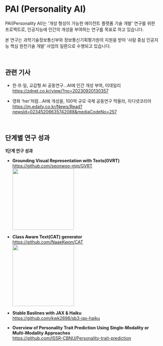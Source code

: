 
# PAI (Personality AI)

PAI(Personality AI)는 '개성 형성이 가능한 에이전트 플랫폼 기술 개발' 연구를 위한 프로젝트로, 인공지능에 인간의 개성을 부여하는 연구를 목표로 하고 있습니다.   

본 연구는 과학기술정보통신부와 정보통신기획평가원의 지원을 받아 ‘사람 중심 인공지능 핵심 원천기술 개발’ 사업의 일환으로 수행되고 있습니다.  

<br/>

## 관련 기사  
- 한·프·일, 교감형 AI 공동연구…AI에 인간 개성 부여, 이데일리  
  https://zdnet.co.kr/view/?no=20230920130357  
  
- 영화 ‘her’처럼…AI에 개성을, 100억 규모 국제 공동연구 막올라, 지디넷코리아  
  https://m.edaily.co.kr/News/Read?newsId=02345206635742088&mediaCodeNo=257

<br/>

## 단계별 연구 성과

**1단계 연구 성과**
- **Grounding Visual Representation with Texts(GVRT)**  
  https://github.com/seonwoo-min/GVRT  
  <img src="https://github.com/user-attachments/assets/d26f1fed-f829-4119-82ef-e26ba64c5c2b" height="200">  
  
- **Class Aware Text(CAT) generator**  
  https://github.com/NaaeKwon/CAT  
  <img src="https://github.com/user-attachments/assets/7552614a-cd48-4a83-975f-0f56306fa59d" height="200">  

- **Stable Baslines with JAX & Haiku**  
  https://github.com/kwk2696/sb3-jax-haiku

- **Overview of Personality Trait Prediction Using Single-Modality or Multi-Modality Approaches**  
  https://github.com/ISSR-CBNU/Personality-trait-prediction

